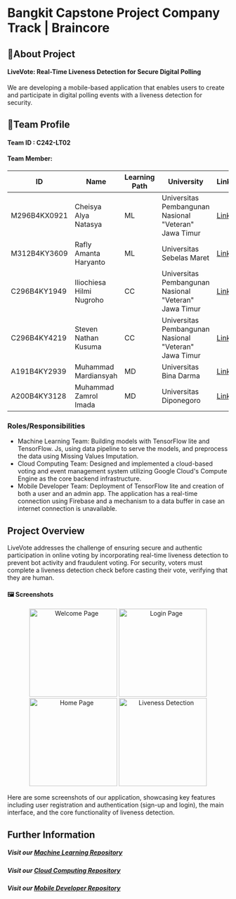# Bangkit Capstone Project Company Track | Braincore

## 📝About Project
#### **LiveVote: Real-Time Liveness Detection for Secure Digital Polling**
We are developing a mobile-based application that enables users to create and participate in digital polling events with a liveness detection for security.

## 👥Team Profile
#### Team ID : C242-LT02
#### Team Member:
| ID  | Name | Learning Path | University | LinkedIn |
| ------------- | ------------- | ------------- | ------------- |------------- | 
| M296B4KX0921   | Cheisya Alya Natasya   | ML | Universitas Pembangunan Nasional "Veteran" Jawa Timur | [LinkedIn](https://www.linkedin.com/in/cheisyaalyanatasya) |
| M312B4KY3609   | Rafly Amanta Haryanto  | ML | Universitas Sebelas Maret | [LinkedIn](https://www.linkedin.com/in/raflyamanta) |
| C296B4KY1949   | Iliochiesa Hilmi Nugroho | CC | Universitas Pembangunan Nasional "Veteran" Jawa Timur | [LinkedIn](https://www.linkedin.com/in/iliochiesa-hilmi-nugroho) |
| C296B4KY4219  | Steven Nathan Kusuma  | CC | Universitas Pembangunan Nasional "Veteran" Jawa Timur | [LinkedIn](https://www.linkedin.com/in/stvnathan) |
| A191B4KY2939   | Muhammad Mardiansyah  | MD | Universitas Bina Darma | [LinkedIn](https://www.linkedin.com/in/mmardiansyah) |
| A200B4KY3128   | Muhammad Zamrol Imada | MD | Universitas Diponegoro | [LinkedIn](https://www.linkedin.com/in/muhammad-zamrol-imada)|

### Roles/Responsibilities
- Machine Learning Team: Building models with TensorFlow lite and TensorFlow. Js, using data pipeline to serve the models, and preprocess the data using Missing Values Imputation.
- Cloud Computing Team: Designed and implemented a cloud-based voting and event management system utilizing Google Cloud's Compute Engine as the core backend infrastructure.
- Mobile Developer Team: Deployment of TensorFlow lite and creation of both a user and an admin app. The application has a real-time connection using Firebase and a mechanism to a data buffer in case an internet connection is unavailable.

## Project Overview
LiveVote addresses the challenge of ensuring secure and authentic participation in online voting by incorporating real-time liveness detection to prevent bot activity and fraudulent voting. For security, voters must complete a liveness detection check before casting their vote, verifying that they are human.

#### 🖼️ **Screenshots**

<p align="center">
  <img src="https://drive.google.com/uc?id=1C8Xdg7fI2gys_hVWZK9eJyrZGF8LMpLz" alt="Welcome Page" width="200"/>
  <img src="https://drive.google.com/uc?id=1yqqdS3deCbiAl7BVsRx1qIEMt3-zEusf" alt="Login Page" width="200"/>
  <img src="https://drive.google.com/uc?id=1d96ByH8JNACFcE04DlzbzBdXKBjjqa2a" alt="Home Page" width="200"/>
  <img src="https://drive.google.com/uc?id=15cD14aCOtythwMHzYsPu79kDWaN-ZkqN" alt="Liveness Detection" width="200"/>
</p>

Here are some screenshots of our application, showcasing key features including user registration and authentication (sign-up and login), the main interface, and the core functionality of liveness detection.

## Further Information
##### Visit our [Machine Learning Repository](https://github.com/C242-LT-Liveness-Detection/live-vote-ml) 
##### Visit our [Cloud Computing Repository](https://github.com/C242-LT-Liveness-Detection/live-vote-cc)
##### Visit our [Mobile Developer Repository](https://github.com/C242-LT-Liveness-Detection/live-vote-md)
